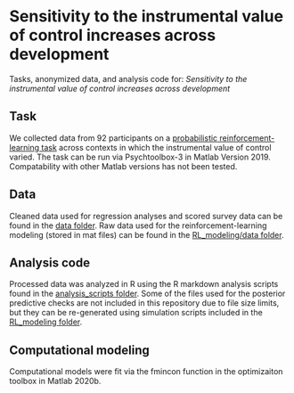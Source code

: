 # Sensitivity to the instrumental value of control increases across development
Tasks, anonymized data, and analysis code for: *Sensitivity to the instrumental value of control increases across development*

## Task
We collected data from 92 participants on a [probabilistic reinforcement-learning task](https://github.com/katenuss/value_of_control/tree/main/task) across contexts in which the instrumental value of control varied. The task can be run via Psychtoolbox-3 in Matlab Version 2019. Compatability with other Matlab versions has not been tested.

## Data
Cleaned data used for regression analyses and scored survey data can be found in the [data folder](https://github.com/katenuss/value_of_control/tree/main/data).
Raw data used for the reinforcement-learning modeling (stored in mat files) can be found in the [RL_modeling/data folder](https://github.com/katenuss/value_of_control/tree/main/RL_modeling/data). 

## Analysis code
Processed data was analyzed in R using the R markdown analysis scripts found in the [analysis_scripts folder](https://github.com/katenuss/value_of_control/tree/main/analysis_scripts). 
Some of the files used for the posterior predictive checks are not included in this repository due to file size limits, but they can be re-generated using simulation scripts included in the [RL_modeling folder](https://github.com/katenuss/value_of_control/tree/main/RL_modeling/). 

## Computational modeling
Computational models were fit via the fmincon function in the optimizaiton toolbox in Matlab 2020b. 